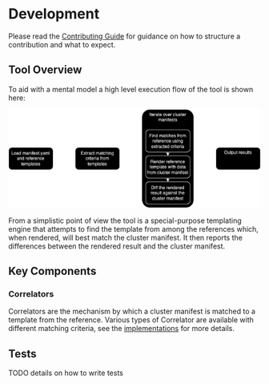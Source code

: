 # Development

Please read the [Contributing Guide](./contributing.md) for guidance on how to structure a contribution and what to expect.

## Tool Overview

To aid with a mental model a high level execution flow of the tool is shown here:

![High Level Flow](img/kube-compare-high-level-flow.drawio.png)

From a simplistic point of view the tool is a special-purpose templating engine that attempts to find the template from among the references which, when rendered, will best match the cluster manifest. It then reports the differences between the rendered result and the cluster manifest.

## Key Components

### Correlators

Correlators are the mechanism by which a cluster manifest is matched to a template from the reference. Various types of Correlator are available with different matching criteria, see the [implementations](../pkg/compare/correlator.go) for more details.

## Tests

TODO details on how to write tests
